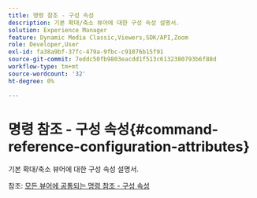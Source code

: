 ```yaml
---
title: 명령 참조 - 구성 속성
description: 기본 확대/축소 뷰어에 대한 구성 속성 설명서.
solution: Experience Manager
feature: Dynamic Media Classic,Viewers,SDK/API,Zoom
role: Developer,User
exl-id: fa38a9bf-37fc-479a-9fbc-c91076b15f91
source-git-commit: 7eddc50fb9803eacdd1f513c6132380793b6f88d
workflow-type: tm+mt
source-wordcount: '32'
ht-degree: 0%

---
```


# 명령 참조 - 구성 속성{#command-reference-configuration-attributes}

기본 확대/축소 뷰어에 대한 구성 속성 설명서.

<!--<a id="section_F52FF0F139604447A870ABE6E1C03444"></a>-->

참조: [모든 뷰어에 공통되는 명령 참조 - 구성 속성](../../../r-html5-viewer-20-cmdref-configattrib/r-html5-viewer-20-cmdref-configattrib.md#concept-850e0f2c49b949deb7cfbfd330d329bd)
